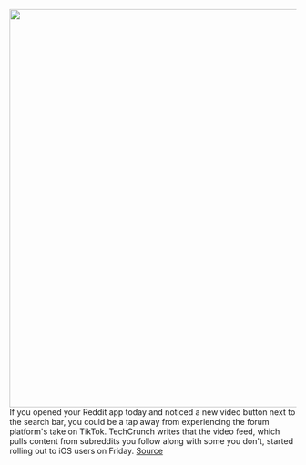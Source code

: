 <img src='https://cdn.vox-cdn.com/thumbor/xZCFxXW5WoJ5BaF0HISwYodqvBU=/0x0:2040x1360/1200x800/filters:focal(857x517:1183x843)/cdn.vox-cdn.com/uploads/chorus_image/image/69723292/acastro_180413_1777_reddit_0001.0.jpg' width='700px' /><br/>
If you opened your Reddit app today and noticed a new video button next to the search bar, you could be a tap away from experiencing the forum platform's take on TikTok. TechCrunch writes that the video feed, which pulls content from subreddits you follow along with some you don't, started rolling out to iOS users on Friday.
<a href='https://www.theverge.com/2021/8/13/22623724/reddit-titktok-video-feed-ios-app'> Source <a/>